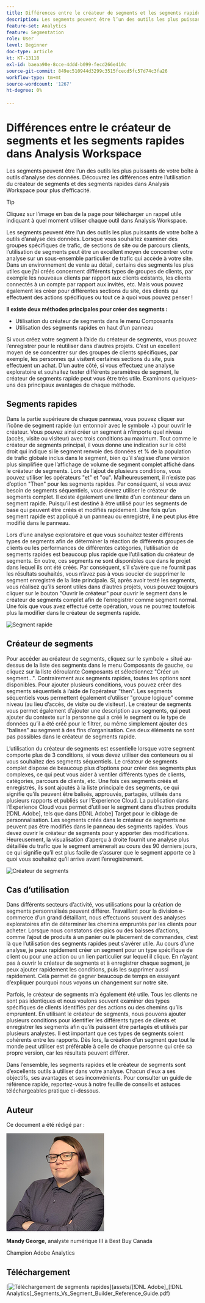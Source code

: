 ```yaml
---
title: Différences entre le créateur de segments et les segments rapides dans Analysis Workspace
description: Les segments peuvent être l’un des outils les plus puissants de votre boîte à outils d’analyse des données. Découvrez les différences entre l’utilisation du créateur de segments et des segments rapides dans Analysis Workspace pour plus d’efficacité.
feature-set: Analytics
feature: Segmentation
role: User
level: Beginner
doc-type: article
kt: KT-13118
exl-id: baeaa90e-8cce-4ddd-b099-fecd266e410c
source-git-commit: 849ec510944d3299c3515fcecd5fc57d74c3fa26
workflow-type: tm+mt
source-wordcount: '1267'
ht-degree: 0%

---
```


# Différences entre le créateur de segments et les segments rapides dans Analysis Workspace

Les segments peuvent être l’un des outils les plus puissants de votre boîte à outils d’analyse des données. Découvrez les différences entre l’utilisation du créateur de segments et des segments rapides dans Analysis Workspace pour plus d’efficacité.

>[!TIP]
>
> Cliquez sur l’image en bas de la page pour télécharger un rappel utile indiquant à quel moment utiliser chaque outil dans Analysis Workspace.

Les segments peuvent être l’un des outils les plus puissants de votre boîte à outils d’analyse des données. Lorsque vous souhaitez examiner des groupes spécifiques de trafic, de sections de site ou de parcours clients, l’utilisation de segments peut être un excellent moyen de concentrer votre analyse sur un sous-ensemble particulier de trafic qui accède à votre site. Dans un environnement de vente au détail, certains des segments les plus utiles que j’ai créés concernent différents types de groupes de clients, par exemple les nouveaux clients par rapport aux clients existants, les clients connectés à un compte par rapport aux invités, etc. Mais vous pouvez également les créer pour différentes sections du site, des clients qui effectuent des actions spécifiques ou tout ce à quoi vous pouvez penser !

**Il existe deux méthodes principales pour créer des segments :**

* Utilisation du créateur de segments dans le menu Composants
* Utilisation des segments rapides en haut d’un panneau

Si vous créez votre segment à l’aide du créateur de segments, vous pouvez l’enregistrer pour le réutiliser dans d’autres projets. C’est un excellent moyen de se concentrer sur des groupes de clients spécifiques, par exemple, les personnes qui visitent certaines sections du site, puis effectuent un achat. D’un autre côté, si vous effectuez une analyse exploratoire et souhaitez tester différents paramètres de segment, le créateur de segments rapide peut vous être très utile. Examinons quelques-uns des principaux avantages de chaque méthode.

## Segments rapides

Dans la partie supérieure de chaque panneau, vous pouvez cliquer sur l’icône de segment rapide (un entonnoir avec le symbole +) pour ouvrir le créateur. Vous pouvez ainsi créer un segment à n’importe quel niveau (accès, visite ou visiteur) avec trois conditions au maximum. Tout comme le créateur de segments principal, il vous donne une indication sur le côté droit qui indique si le segment renvoie des données et % de la population de trafic globale inclus dans le segment, bien qu’il s’agisse d’une version plus simplifiée que l’affichage de volume de segment complet affiché dans le créateur de segments. Lors de l’ajout de plusieurs conditions, vous pouvez utiliser les opérateurs &quot;et&quot; et &quot;ou&quot;. Malheureusement, il n’existe pas d’option &quot;Then&quot; pour les segments rapides. Par conséquent, si vous avez besoin de segments séquentiels, vous devrez utiliser le créateur de segments complet. Il existe également une limite d’un conteneur dans un segment rapide. Puisqu’il est destiné à être utilisé pour les segments de base qui peuvent être créés et modifiés rapidement. Une fois qu’un segment rapide est appliqué à un panneau ou enregistré, il ne peut plus être modifié dans le panneau.

Lors d’une analyse exploratoire et que vous souhaitez tester différents types de segments afin de déterminer la réaction de différents groupes de clients ou les performances de différentes catégories, l’utilisation de segments rapides est beaucoup plus rapide que l’utilisation du créateur de segments. En outre, ces segments ne sont disponibles que dans le projet dans lequel ils ont été créés. Par conséquent, s’il s’avère que ne fournit pas les résultats souhaités, vous n’avez pas à vous soucier de supprimer le segment enregistré de la liste principale. Si, après avoir testé les segments, vous réalisez qu’ils seront utiles dans d’autres projets, vous pouvez toujours cliquer sur le bouton &quot;Ouvrir le créateur&quot; pour ouvrir le segment dans le créateur de segments complet afin de l’enregistrer comme segment normal. Une fois que vous avez effectué cette opération, vous ne pourrez toutefois plus la modifier dans le créateur de segments rapide.

![Segment rapide](assets/quick-segement.png)

## Créateur de segments

Pour accéder au créateur de segments, cliquez sur le symbole + situé au-dessus de la liste des segments dans le menu Composants de gauche, ou cliquez sur la liste déroulante Composants et sélectionnez &quot;Créer un segment...&quot;. Contrairement aux segments rapides, toutes les options sont disponibles. Pour ajouter plusieurs conditions, vous pouvez créer des segments séquentiels à l’aide de l’opérateur &quot;then&quot;. Les segments séquentiels vous permettent également d’utiliser &quot;groupe logique&quot; comme niveau (au lieu d’accès, de visite ou de visiteur). Le créateur de segments vous permet également d’ajouter une description aux segments, qui peut ajouter du contexte sur la personne qui a créé le segment ou le type de données qu’il a été créé pour le filtrer, ou même simplement ajouter des &quot;balises&quot; au segment à des fins d’organisation. Ces deux éléments ne sont pas possibles dans le créateur de segments rapide.

L’utilisation du créateur de segments est essentielle lorsque votre segment comporte plus de 3 conditions, si vous devez utiliser des conteneurs ou si vous souhaitez des segments séquentiels. Le créateur de segments complet dispose de beaucoup plus d’options pour créer des segments plus complexes, ce qui peut vous aider à ventiler différents types de clients, catégories, parcours de clients, etc. Une fois ces segments créés et enregistrés, ils sont ajoutés à la liste principale des segments, ce qui signifie qu’ils peuvent être balisés, approuvés, partagés, utilisés dans plusieurs rapports et publiés sur l’Experience Cloud. La publication dans l’Experience Cloud vous permet d’utiliser le segment dans d’autres produits [!DNL Adobe], tels que dans [!DNL Adobe] Target pour le ciblage de personnalisation. Les segments créés dans le créateur de segments ne peuvent pas être modifiés dans le panneau des segments rapides. Vous devez ouvrir le créateur de segments pour y apporter des modifications. Heureusement, la visualisation d’aperçu à droite fournit une analyse plus détaillée du trafic que le segment amènerait au cours des 90 derniers jours, ce qui signifie qu’il est plus facile de s’assurer que le segment apporte ce à quoi vous souhaitez qu’il arrive avant l’enregistrement.

![Créateur de segments](assets/segment-builder-quick.png)

## Cas d’utilisation

Dans différents secteurs d’activité, vos utilisations pour la création de segments personnalisés peuvent différer. Travaillant pour la division e-commerce d’un grand détaillant, nous effectuons souvent des analyses exploratoires afin de déterminer les chemins empruntés par les clients pour acheter. Lorsque nous constatons des pics ou des baisses d’actions, comme l’ajout de produits à un panier ou le placement de commandes, c’est là que l’utilisation des segments rapides peut s’avérer utile. Au cours d’une analyse, je peux rapidement créer un segment pour un type spécifique de client ou pour une action ou un lien particulier sur lequel il clique. En n’ayant pas à ouvrir le créateur de segments et à enregistrer chaque segment, je peux ajouter rapidement les conditions, puis les supprimer aussi rapidement. Cela permet de gagner beaucoup de temps en essayant d’expliquer pourquoi nous voyons un changement sur notre site.

Parfois, le créateur de segments m’a également été utile. Tous les clients ne sont pas identiques et nous voulons souvent examiner des types spécifiques de clients identifiés par des actions ou des chemins qu’ils empruntent. En utilisant le créateur de segments, nous pouvons ajouter plusieurs conditions pour identifier les différents types de clients et enregistrer les segments afin qu’ils puissent être partagés et utilisés par plusieurs analystes. Il est important que ces types de segments soient cohérents entre les rapports. Dès lors, la création d’un segment que tout le monde peut utiliser est préférable à celle de chaque personne qui crée sa propre version, car les résultats peuvent différer.

Dans l’ensemble, les segments rapides et le créateur de segments sont d’excellents outils à utiliser dans votre analyse. Chacun d&#39;eux a ses objectifs, ses avantages et ses inconvénients. Pour consulter un guide de référence rapide, reportez-vous à notre feuille de conseils et astuces téléchargeables pratique ci-dessous.

## Auteur

Ce document a été rédigé par :

![Mandy George](assets/mandy-george-2.png)

**Mandy George**, analyste numérique III à Best Buy Canada

Champion Adobe Analytics

## Téléchargement

[![ Téléchargement de segments rapides ](assets/quick-segments-download-small.jpg)](assets/[!DNL Adobe]_[!DNL Analytics]_Segments_Vs_Segment_Builder_Reference_Guide.pdf)
